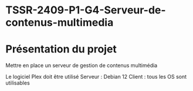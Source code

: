 # TSSR-2409-P1-G4-Serveur-de-contenus-multimedia

# Présentation du projet 

Mettre en place un serveur de gestion de contenus multimédia

Le logiciel Plex doit être utilisé
Serveur : Debian 12
Client : tous les OS sont utilisables

